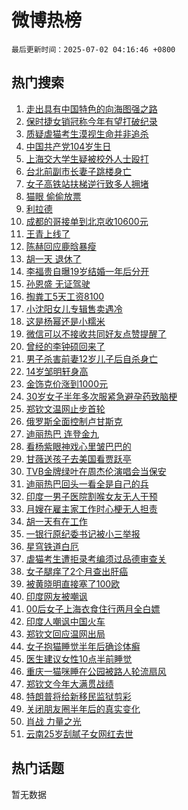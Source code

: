 # 微博热榜

`最后更新时间：2025-07-02 04:16:46 +0800`

## 热门搜索

1. [走出具有中国特色的向海图强之路](https://m.weibo.cn/search?containerid=100103type%3D1%26t%3D10%26q%3D%23%E8%B5%B0%E5%87%BA%E5%85%B7%E6%9C%89%E4%B8%AD%E5%9B%BD%E7%89%B9%E8%89%B2%E7%9A%84%E5%90%91%E6%B5%B7%E5%9B%BE%E5%BC%BA%E4%B9%8B%E8%B7%AF%23&stream_entry_id=51&isnewpage=1&extparam=seat%3D1%26pos%3D0%26dgr%3D0%26filter_type%3Drealtimehot%26stream_entry_id%3D51%26c_type%3D51%26cate%3D10103%26q%3D%2523%25E8%25B5%25B0%25E5%2587%25BA%25E5%2585%25B7%25E6%259C%2589%25E4%25B8%25AD%25E5%259B%25BD%25E7%2589%25B9%25E8%2589%25B2%25E7%259A%2584%25E5%2590%2591%25E6%25B5%25B7%25E5%259B%25BE%25E5%25BC%25BA%25E4%25B9%258B%25E8%25B7%25AF%2523%26display_time%3D1751401005%26pre_seqid%3D17514010050170357500252)
1. [保时捷女销冠称今年有望打破纪录](https://m.weibo.cn/search?containerid=100103type%3D1%26t%3D10%26q%3D%23%E4%BF%9D%E6%97%B6%E6%8D%B7%E5%A5%B3%E9%94%80%E5%86%A0%E7%A7%B0%E4%BB%8A%E5%B9%B4%E6%9C%89%E6%9C%9B%E6%89%93%E7%A0%B4%E7%BA%AA%E5%BD%95%23&stream_entry_id=31&isnewpage=1&extparam=seat%3D1%26filter_type%3Drealtimehot%26lcate%3D5001%26c_type%3D31%26band_rank%3D1%26flag%3D0%26dgr%3D0%26pos%3D0%26stream_entry_id%3D31%26realpos%3D1%26q%3D%2523%25E4%25BF%259D%25E6%2597%25B6%25E6%258D%25B7%25E5%25A5%25B3%25E9%2594%2580%25E5%2586%25A0%25E7%25A7%25B0%25E4%25BB%258A%25E5%25B9%25B4%25E6%259C%2589%25E6%259C%259B%25E6%2589%2593%25E7%25A0%25B4%25E7%25BA%25AA%25E5%25BD%2595%2523%26cate%3D5001%26display_time%3D1751401005%26pre_seqid%3D17514010050170357500252)
1. [质疑虐猫考生漠视生命并非追杀](https://m.weibo.cn/search?containerid=100103type%3D1%26t%3D10%26q%3D%23%E8%B4%A8%E7%96%91%E8%99%90%E7%8C%AB%E8%80%83%E7%94%9F%E6%BC%A0%E8%A7%86%E7%94%9F%E5%91%BD%E5%B9%B6%E9%9D%9E%E8%BF%BD%E6%9D%80%23&stream_entry_id=31&isnewpage=1&extparam=seat%3D1%26filter_type%3Drealtimehot%26lcate%3D5001%26c_type%3D31%26band_rank%3D2%26flag%3D0%26dgr%3D0%26pos%3D1%26stream_entry_id%3D31%26realpos%3D2%26q%3D%2523%25E8%25B4%25A8%25E7%2596%2591%25E8%2599%2590%25E7%258C%25AB%25E8%2580%2583%25E7%2594%259F%25E6%25BC%25A0%25E8%25A7%2586%25E7%2594%259F%25E5%2591%25BD%25E5%25B9%25B6%25E9%259D%259E%25E8%25BF%25BD%25E6%259D%2580%2523%26cate%3D5001%26display_time%3D1751401005%26pre_seqid%3D17514010050170357500252)
1. [中国共产党104岁生日](https://m.weibo.cn/search?containerid=100103type%3D1%26t%3D10%26q%3D%23%E4%B8%AD%E5%9B%BD%E5%85%B1%E4%BA%A7%E5%85%9A104%E5%B2%81%E7%94%9F%E6%97%A5%23&stream_entry_id=31&isnewpage=1&extparam=seat%3D1%26filter_type%3Drealtimehot%26lcate%3D5001%26c_type%3D31%26band_rank%3D3%26flag%3D0%26dgr%3D0%26pos%3D2%26stream_entry_id%3D31%26realpos%3D3%26q%3D%2523%25E4%25B8%25AD%25E5%259B%25BD%25E5%2585%25B1%25E4%25BA%25A7%25E5%2585%259A104%25E5%25B2%2581%25E7%2594%259F%25E6%2597%25A5%2523%26cate%3D5001%26display_time%3D1751401005%26pre_seqid%3D17514010050170357500252)
1. [上海交大学生疑被校外人士殴打](https://m.weibo.cn/search?containerid=100103type%3D1%26t%3D10%26q%3D%23%E4%B8%8A%E6%B5%B7%E4%BA%A4%E5%A4%A7%E5%AD%A6%E7%94%9F%E7%96%91%E8%A2%AB%E6%A0%A1%E5%A4%96%E4%BA%BA%E5%A3%AB%E6%AE%B4%E6%89%93%23&stream_entry_id=31&isnewpage=1&extparam=seat%3D1%26filter_type%3Drealtimehot%26lcate%3D5001%26c_type%3D31%26band_rank%3D4%26flag%3D0%26dgr%3D0%26pos%3D3%26stream_entry_id%3D31%26realpos%3D4%26q%3D%2523%25E4%25B8%258A%25E6%25B5%25B7%25E4%25BA%25A4%25E5%25A4%25A7%25E5%25AD%25A6%25E7%2594%259F%25E7%2596%2591%25E8%25A2%25AB%25E6%25A0%25A1%25E5%25A4%2596%25E4%25BA%25BA%25E5%25A3%25AB%25E6%25AE%25B4%25E6%2589%2593%2523%26cate%3D5001%26display_time%3D1751401005%26pre_seqid%3D17514010050170357500252)
1. [台北前副市长妻子跳楼身亡](https://m.weibo.cn/search?containerid=100103type%3D1%26t%3D10%26q%3D%23%E5%8F%B0%E5%8C%97%E5%89%8D%E5%89%AF%E5%B8%82%E9%95%BF%E5%A6%BB%E5%AD%90%E8%B7%B3%E6%A5%BC%E8%BA%AB%E4%BA%A1%23&stream_entry_id=31&isnewpage=1&extparam=seat%3D1%26filter_type%3Drealtimehot%26lcate%3D5001%26c_type%3D31%26band_rank%3D5%26flag%3D0%26dgr%3D0%26pos%3D4%26stream_entry_id%3D31%26realpos%3D5%26q%3D%2523%25E5%258F%25B0%25E5%258C%2597%25E5%2589%258D%25E5%2589%25AF%25E5%25B8%2582%25E9%2595%25BF%25E5%25A6%25BB%25E5%25AD%2590%25E8%25B7%25B3%25E6%25A5%25BC%25E8%25BA%25AB%25E4%25BA%25A1%2523%26cate%3D5001%26display_time%3D1751401005%26pre_seqid%3D17514010050170357500252)
1. [女子高铁站扶梯逆行致多人拥堵](https://m.weibo.cn/search?containerid=100103type%3D1%26t%3D10%26q%3D%23%E5%A5%B3%E5%AD%90%E9%AB%98%E9%93%81%E7%AB%99%E6%89%B6%E6%A2%AF%E9%80%86%E8%A1%8C%E8%87%B4%E5%A4%9A%E4%BA%BA%E6%8B%A5%E5%A0%B5%23&stream_entry_id=31&isnewpage=1&extparam=seat%3D1%26filter_type%3Drealtimehot%26lcate%3D5001%26c_type%3D31%26band_rank%3D6%26flag%3D0%26dgr%3D0%26pos%3D5%26stream_entry_id%3D31%26realpos%3D6%26q%3D%2523%25E5%25A5%25B3%25E5%25AD%2590%25E9%25AB%2598%25E9%2593%2581%25E7%25AB%2599%25E6%2589%25B6%25E6%25A2%25AF%25E9%2580%2586%25E8%25A1%258C%25E8%2587%25B4%25E5%25A4%259A%25E4%25BA%25BA%25E6%258B%25A5%25E5%25A0%25B5%2523%26cate%3D5001%26display_time%3D1751401005%26pre_seqid%3D17514010050170357500252)
1. [猫眼 偷偷放票](https://m.weibo.cn/search?containerid=100103type%3D1%26t%3D10%26q%3D%E7%8C%AB%E7%9C%BC+%E5%81%B7%E5%81%B7%E6%94%BE%E7%A5%A8&stream_entry_id=31&isnewpage=1&extparam=seat%3D1%26filter_type%3Drealtimehot%26lcate%3D5001%26c_type%3D31%26band_rank%3D7%26flag%3D0%26dgr%3D0%26pos%3D6%26stream_entry_id%3D31%26realpos%3D7%26q%3D%25E7%258C%25AB%25E7%259C%25BC%2520%25E5%2581%25B7%25E5%2581%25B7%25E6%2594%25BE%25E7%25A5%25A8%26cate%3D5001%26display_time%3D1751401005%26pre_seqid%3D17514010050170357500252)
1. [利拉德](https://m.weibo.cn/search?containerid=100103type%3D1%26t%3D10%26q%3D%E5%88%A9%E6%8B%89%E5%BE%B7&stream_entry_id=31&isnewpage=1&extparam=seat%3D1%26filter_type%3Drealtimehot%26lcate%3D5001%26c_type%3D31%26band_rank%3D8%26flag%3D0%26dgr%3D0%26pos%3D7%26stream_entry_id%3D31%26realpos%3D8%26q%3D%25E5%2588%25A9%25E6%258B%2589%25E5%25BE%25B7%26cate%3D5001%26display_time%3D1751401005%26pre_seqid%3D17514010050170357500252)
1. [成都的哥接单到北京收10600元](https://m.weibo.cn/search?containerid=100103type%3D1%26t%3D10%26q%3D%23%E6%88%90%E9%83%BD%E7%9A%84%E5%93%A5%E6%8E%A5%E5%8D%95%E5%88%B0%E5%8C%97%E4%BA%AC%E6%94%B610600%E5%85%83%23&stream_entry_id=31&isnewpage=1&extparam=seat%3D1%26filter_type%3Drealtimehot%26lcate%3D5001%26c_type%3D31%26band_rank%3D9%26flag%3D0%26dgr%3D0%26pos%3D8%26stream_entry_id%3D31%26realpos%3D9%26q%3D%2523%25E6%2588%2590%25E9%2583%25BD%25E7%259A%2584%25E5%2593%25A5%25E6%258E%25A5%25E5%258D%2595%25E5%2588%25B0%25E5%258C%2597%25E4%25BA%25AC%25E6%2594%25B610600%25E5%2585%2583%2523%26cate%3D5001%26display_time%3D1751401005%26pre_seqid%3D17514010050170357500252)
1. [王青上线了](https://m.weibo.cn/search?containerid=100103type%3D1%26t%3D10%26q%3D%E7%8E%8B%E9%9D%92%E4%B8%8A%E7%BA%BF%E4%BA%86&stream_entry_id=31&isnewpage=1&extparam=seat%3D1%26filter_type%3Drealtimehot%26lcate%3D5001%26c_type%3D31%26band_rank%3D10%26flag%3D0%26dgr%3D0%26pos%3D9%26stream_entry_id%3D31%26realpos%3D10%26q%3D%25E7%258E%258B%25E9%259D%2592%25E4%25B8%258A%25E7%25BA%25BF%25E4%25BA%2586%26cate%3D5001%26display_time%3D1751401005%26pre_seqid%3D17514010050170357500252)
1. [陈赫回应鹿晗暴瘦](https://m.weibo.cn/search?containerid=100103type%3D1%26t%3D10%26q%3D%23%E9%99%88%E8%B5%AB%E5%9B%9E%E5%BA%94%E9%B9%BF%E6%99%97%E6%9A%B4%E7%98%A6%23&stream_entry_id=31&isnewpage=1&extparam=seat%3D1%26filter_type%3Drealtimehot%26lcate%3D5001%26c_type%3D31%26band_rank%3D11%26flag%3D2%26dgr%3D0%26pos%3D10%26stream_entry_id%3D31%26realpos%3D11%26q%3D%2523%25E9%2599%2588%25E8%25B5%25AB%25E5%259B%259E%25E5%25BA%2594%25E9%25B9%25BF%25E6%2599%2597%25E6%259A%25B4%25E7%2598%25A6%2523%26cate%3D5001%26display_time%3D1751401005%26pre_seqid%3D17514010050170357500252)
1. [胡一天 退休了](https://m.weibo.cn/search?containerid=100103type%3D1%26t%3D10%26q%3D%E8%83%A1%E4%B8%80%E5%A4%A9+%E9%80%80%E4%BC%91%E4%BA%86&stream_entry_id=31&isnewpage=1&extparam=seat%3D1%26filter_type%3Drealtimehot%26lcate%3D5001%26c_type%3D31%26band_rank%3D12%26flag%3D2%26dgr%3D0%26pos%3D11%26stream_entry_id%3D31%26realpos%3D12%26q%3D%25E8%2583%25A1%25E4%25B8%2580%25E5%25A4%25A9%2520%25E9%2580%2580%25E4%25BC%2591%25E4%25BA%2586%26cate%3D5001%26display_time%3D1751401005%26pre_seqid%3D17514010050170357500252)
1. [李福贵自曝19岁结婚一年后分开](https://m.weibo.cn/search?containerid=100103type%3D1%26t%3D10%26q%3D%23%E6%9D%8E%E7%A6%8F%E8%B4%B5%E8%87%AA%E6%9B%9D19%E5%B2%81%E7%BB%93%E5%A9%9A%E4%B8%80%E5%B9%B4%E5%90%8E%E5%88%86%E5%BC%80%23&stream_entry_id=31&isnewpage=1&extparam=seat%3D1%26filter_type%3Drealtimehot%26lcate%3D5001%26c_type%3D31%26band_rank%3D13%26flag%3D2%26dgr%3D0%26pos%3D12%26stream_entry_id%3D31%26realpos%3D13%26q%3D%2523%25E6%259D%258E%25E7%25A6%258F%25E8%25B4%25B5%25E8%2587%25AA%25E6%259B%259D19%25E5%25B2%2581%25E7%25BB%2593%25E5%25A9%259A%25E4%25B8%2580%25E5%25B9%25B4%25E5%2590%258E%25E5%2588%2586%25E5%25BC%2580%2523%26cate%3D5001%26display_time%3D1751401005%26pre_seqid%3D17514010050170357500252)
1. [孙恩盛 无证驾驶](https://m.weibo.cn/search?containerid=100103type%3D1%26t%3D10%26q%3D%E5%AD%99%E6%81%A9%E7%9B%9B+%E6%97%A0%E8%AF%81%E9%A9%BE%E9%A9%B6&stream_entry_id=31&isnewpage=1&extparam=seat%3D1%26filter_type%3Drealtimehot%26lcate%3D5001%26c_type%3D31%26band_rank%3D14%26flag%3D2%26dgr%3D0%26pos%3D13%26stream_entry_id%3D31%26realpos%3D14%26q%3D%25E5%25AD%2599%25E6%2581%25A9%25E7%259B%259B%2520%25E6%2597%25A0%25E8%25AF%2581%25E9%25A9%25BE%25E9%25A9%25B6%26cate%3D5001%26display_time%3D1751401005%26pre_seqid%3D17514010050170357500252)
1. [掏粪工5天工资8100](https://m.weibo.cn/search?containerid=100103type%3D1%26t%3D10%26q%3D%E6%8E%8F%E7%B2%AA%E5%B7%A55%E5%A4%A9%E5%B7%A5%E8%B5%848100&stream_entry_id=31&isnewpage=1&extparam=seat%3D1%26filter_type%3Drealtimehot%26lcate%3D5001%26c_type%3D31%26band_rank%3D15%26flag%3D2%26dgr%3D0%26pos%3D14%26stream_entry_id%3D31%26realpos%3D15%26q%3D%25E6%258E%258F%25E7%25B2%25AA%25E5%25B7%25A55%25E5%25A4%25A9%25E5%25B7%25A5%25E8%25B5%25848100%26cate%3D5001%26display_time%3D1751401005%26pre_seqid%3D17514010050170357500252)
1. [小沈阳女儿专辑售卖遇冷](https://m.weibo.cn/search?containerid=100103type%3D1%26t%3D10%26q%3D%23%E5%B0%8F%E6%B2%88%E9%98%B3%E5%A5%B3%E5%84%BF%E4%B8%93%E8%BE%91%E5%94%AE%E5%8D%96%E9%81%87%E5%86%B7%23&stream_entry_id=31&isnewpage=1&extparam=seat%3D1%26filter_type%3Drealtimehot%26lcate%3D5001%26c_type%3D31%26band_rank%3D16%26flag%3D2%26dgr%3D0%26pos%3D15%26stream_entry_id%3D31%26realpos%3D16%26q%3D%2523%25E5%25B0%258F%25E6%25B2%2588%25E9%2598%25B3%25E5%25A5%25B3%25E5%2584%25BF%25E4%25B8%2593%25E8%25BE%2591%25E5%2594%25AE%25E5%258D%2596%25E9%2581%2587%25E5%2586%25B7%2523%26cate%3D5001%26display_time%3D1751401005%26pre_seqid%3D17514010050170357500252)
1. [这是杨幂还是小糯米](https://m.weibo.cn/search?containerid=100103type%3D1%26t%3D10%26q%3D%E8%BF%99%E6%98%AF%E6%9D%A8%E5%B9%82%E8%BF%98%E6%98%AF%E5%B0%8F%E7%B3%AF%E7%B1%B3&stream_entry_id=31&isnewpage=1&extparam=seat%3D1%26filter_type%3Drealtimehot%26lcate%3D5001%26c_type%3D31%26band_rank%3D17%26flag%3D2%26dgr%3D0%26pos%3D16%26stream_entry_id%3D31%26realpos%3D17%26q%3D%25E8%25BF%2599%25E6%2598%25AF%25E6%259D%25A8%25E5%25B9%2582%25E8%25BF%2598%25E6%2598%25AF%25E5%25B0%258F%25E7%25B3%25AF%25E7%25B1%25B3%26cate%3D5001%26display_time%3D1751401005%26pre_seqid%3D17514010050170357500252)
1. [微信可以不接收共同好友点赞提醒了](https://m.weibo.cn/search?containerid=100103type%3D1%26t%3D10%26q%3D%E5%BE%AE%E4%BF%A1%E5%8F%AF%E4%BB%A5%E4%B8%8D%E6%8E%A5%E6%94%B6%E5%85%B1%E5%90%8C%E5%A5%BD%E5%8F%8B%E7%82%B9%E8%B5%9E%E6%8F%90%E9%86%92%E4%BA%86&stream_entry_id=31&isnewpage=1&extparam=seat%3D1%26filter_type%3Drealtimehot%26lcate%3D5001%26c_type%3D31%26band_rank%3D18%26flag%3D0%26dgr%3D0%26pos%3D17%26stream_entry_id%3D31%26realpos%3D18%26q%3D%25E5%25BE%25AE%25E4%25BF%25A1%25E5%258F%25AF%25E4%25BB%25A5%25E4%25B8%258D%25E6%258E%25A5%25E6%2594%25B6%25E5%2585%25B1%25E5%2590%258C%25E5%25A5%25BD%25E5%258F%258B%25E7%2582%25B9%25E8%25B5%259E%25E6%258F%2590%25E9%2586%2592%25E4%25BA%2586%26cate%3D5001%26display_time%3D1751401005%26pre_seqid%3D17514010050170357500252)
1. [曾经的李钟硕回来了](https://m.weibo.cn/search?containerid=100103type%3D1%26t%3D10%26q%3D%23%E6%9B%BE%E7%BB%8F%E7%9A%84%E6%9D%8E%E9%92%9F%E7%A1%95%E5%9B%9E%E6%9D%A5%E4%BA%86%23&stream_entry_id=31&isnewpage=1&extparam=seat%3D1%26filter_type%3Drealtimehot%26lcate%3D5001%26c_type%3D31%26band_rank%3D19%26flag%3D2%26dgr%3D0%26pos%3D18%26stream_entry_id%3D31%26realpos%3D19%26q%3D%2523%25E6%259B%25BE%25E7%25BB%258F%25E7%259A%2584%25E6%259D%258E%25E9%2592%259F%25E7%25A1%2595%25E5%259B%259E%25E6%259D%25A5%25E4%25BA%2586%2523%26cate%3D5001%26display_time%3D1751401005%26pre_seqid%3D17514010050170357500252)
1. [男子杀害前妻12岁儿子后自杀身亡](https://m.weibo.cn/search?containerid=100103type%3D1%26t%3D10%26q%3D%23%E7%94%B7%E5%AD%90%E6%9D%80%E5%AE%B3%E5%89%8D%E5%A6%BB12%E5%B2%81%E5%84%BF%E5%AD%90%E5%90%8E%E8%87%AA%E6%9D%80%E8%BA%AB%E4%BA%A1%23&stream_entry_id=31&isnewpage=1&extparam=seat%3D1%26filter_type%3Drealtimehot%26lcate%3D5001%26c_type%3D31%26band_rank%3D20%26flag%3D0%26dgr%3D0%26pos%3D19%26stream_entry_id%3D31%26realpos%3D20%26q%3D%2523%25E7%2594%25B7%25E5%25AD%2590%25E6%259D%2580%25E5%25AE%25B3%25E5%2589%258D%25E5%25A6%25BB12%25E5%25B2%2581%25E5%2584%25BF%25E5%25AD%2590%25E5%2590%258E%25E8%2587%25AA%25E6%259D%2580%25E8%25BA%25AB%25E4%25BA%25A1%2523%26cate%3D5001%26display_time%3D1751401005%26pre_seqid%3D17514010050170357500252)
1. [14岁邹明轩身高](https://m.weibo.cn/search?containerid=100103type%3D1%26t%3D10%26q%3D14%E5%B2%81%E9%82%B9%E6%98%8E%E8%BD%A9%E8%BA%AB%E9%AB%98&stream_entry_id=31&isnewpage=1&extparam=seat%3D1%26filter_type%3Drealtimehot%26lcate%3D5001%26c_type%3D31%26band_rank%3D21%26flag%3D2%26dgr%3D0%26pos%3D20%26stream_entry_id%3D31%26realpos%3D21%26q%3D14%25E5%25B2%2581%25E9%2582%25B9%25E6%2598%258E%25E8%25BD%25A9%25E8%25BA%25AB%25E9%25AB%2598%26cate%3D5001%26display_time%3D1751401005%26pre_seqid%3D17514010050170357500252)
1. [金饰克价涨到1000元](https://m.weibo.cn/search?containerid=100103type%3D1%26t%3D10%26q%3D%23%E9%87%91%E9%A5%B0%E5%85%8B%E4%BB%B7%E6%B6%A8%E5%88%B01000%E5%85%83%23&stream_entry_id=31&isnewpage=1&extparam=seat%3D1%26filter_type%3Drealtimehot%26lcate%3D5001%26c_type%3D31%26band_rank%3D22%26flag%3D0%26dgr%3D0%26pos%3D21%26stream_entry_id%3D31%26realpos%3D22%26q%3D%2523%25E9%2587%2591%25E9%25A5%25B0%25E5%2585%258B%25E4%25BB%25B7%25E6%25B6%25A8%25E5%2588%25B01000%25E5%2585%2583%2523%26cate%3D5001%26display_time%3D1751401005%26pre_seqid%3D17514010050170357500252)
1. [30岁女子半年多次服紧急避孕药致脑梗](https://m.weibo.cn/search?containerid=100103type%3D1%26t%3D10%26q%3D%2330%E5%B2%81%E5%A5%B3%E5%AD%90%E5%8D%8A%E5%B9%B4%E5%A4%9A%E6%AC%A1%E6%9C%8D%E7%B4%A7%E6%80%A5%E9%81%BF%E5%AD%95%E8%8D%AF%E8%87%B4%E8%84%91%E6%A2%97%23&stream_entry_id=31&isnewpage=1&extparam=seat%3D1%26filter_type%3Drealtimehot%26lcate%3D5001%26c_type%3D31%26band_rank%3D23%26flag%3D0%26dgr%3D0%26pos%3D22%26stream_entry_id%3D31%26realpos%3D23%26q%3D%252330%25E5%25B2%2581%25E5%25A5%25B3%25E5%25AD%2590%25E5%258D%258A%25E5%25B9%25B4%25E5%25A4%259A%25E6%25AC%25A1%25E6%259C%258D%25E7%25B4%25A7%25E6%2580%25A5%25E9%2581%25BF%25E5%25AD%2595%25E8%258D%25AF%25E8%2587%25B4%25E8%2584%2591%25E6%25A2%2597%2523%26cate%3D5001%26display_time%3D1751401005%26pre_seqid%3D17514010050170357500252)
1. [郑钦文温网止步首轮](https://m.weibo.cn/search?containerid=100103type%3D1%26t%3D10%26q%3D%23%E9%83%91%E9%92%A6%E6%96%87%E6%B8%A9%E7%BD%91%E6%AD%A2%E6%AD%A5%E9%A6%96%E8%BD%AE%23&stream_entry_id=31&isnewpage=1&extparam=seat%3D1%26filter_type%3Drealtimehot%26lcate%3D5001%26c_type%3D31%26band_rank%3D24%26flag%3D0%26dgr%3D0%26pos%3D23%26stream_entry_id%3D31%26realpos%3D24%26q%3D%2523%25E9%2583%2591%25E9%2592%25A6%25E6%2596%2587%25E6%25B8%25A9%25E7%25BD%2591%25E6%25AD%25A2%25E6%25AD%25A5%25E9%25A6%2596%25E8%25BD%25AE%2523%26cate%3D5001%26display_time%3D1751401005%26pre_seqid%3D17514010050170357500252)
1. [俄罗斯全面控制卢甘斯克](https://m.weibo.cn/search?containerid=100103type%3D1%26t%3D10%26q%3D%23%E4%BF%84%E7%BD%97%E6%96%AF%E5%85%A8%E9%9D%A2%E6%8E%A7%E5%88%B6%E5%8D%A2%E7%94%98%E6%96%AF%E5%85%8B%23&stream_entry_id=31&isnewpage=1&extparam=seat%3D1%26filter_type%3Drealtimehot%26lcate%3D5001%26c_type%3D31%26band_rank%3D25%26flag%3D0%26dgr%3D0%26pos%3D24%26stream_entry_id%3D31%26realpos%3D25%26q%3D%2523%25E4%25BF%2584%25E7%25BD%2597%25E6%2596%25AF%25E5%2585%25A8%25E9%259D%25A2%25E6%258E%25A7%25E5%2588%25B6%25E5%258D%25A2%25E7%2594%2598%25E6%2596%25AF%25E5%2585%258B%2523%26cate%3D5001%26display_time%3D1751401005%26pre_seqid%3D17514010050170357500252)
1. [迪丽热巴 连登金九](https://m.weibo.cn/search?containerid=100103type%3D1%26t%3D10%26q%3D%E8%BF%AA%E4%B8%BD%E7%83%AD%E5%B7%B4+%E8%BF%9E%E7%99%BB%E9%87%91%E4%B9%9D&stream_entry_id=31&isnewpage=1&extparam=seat%3D1%26filter_type%3Drealtimehot%26lcate%3D5001%26c_type%3D31%26band_rank%3D26%26flag%3D0%26dgr%3D0%26pos%3D25%26stream_entry_id%3D31%26realpos%3D26%26q%3D%25E8%25BF%25AA%25E4%25B8%25BD%25E7%2583%25AD%25E5%25B7%25B4%2520%25E8%25BF%259E%25E7%2599%25BB%25E9%2587%2591%25E4%25B9%259D%26cate%3D5001%26display_time%3D1751401005%26pre_seqid%3D17514010050170357500252)
1. [看杨紫眼神戏心里皱巴巴的](https://m.weibo.cn/search?containerid=100103type%3D1%26t%3D10%26q%3D%E7%9C%8B%E6%9D%A8%E7%B4%AB%E7%9C%BC%E7%A5%9E%E6%88%8F%E5%BF%83%E9%87%8C%E7%9A%B1%E5%B7%B4%E5%B7%B4%E7%9A%84&stream_entry_id=31&isnewpage=1&extparam=seat%3D1%26filter_type%3Drealtimehot%26lcate%3D5001%26c_type%3D31%26band_rank%3D27%26flag%3D0%26dgr%3D0%26pos%3D26%26stream_entry_id%3D31%26realpos%3D27%26q%3D%25E7%259C%258B%25E6%259D%25A8%25E7%25B4%25AB%25E7%259C%25BC%25E7%25A5%259E%25E6%2588%258F%25E5%25BF%2583%25E9%2587%258C%25E7%259A%25B1%25E5%25B7%25B4%25E5%25B7%25B4%25E7%259A%2584%26cate%3D5001%26display_time%3D1751401005%26pre_seqid%3D17514010050170357500252)
1. [甘薇送孩子去美国看贾跃亭](https://m.weibo.cn/search?containerid=100103type%3D1%26t%3D10%26q%3D%23%E7%94%98%E8%96%87%E9%80%81%E5%AD%A9%E5%AD%90%E5%8E%BB%E7%BE%8E%E5%9B%BD%E7%9C%8B%E8%B4%BE%E8%B7%83%E4%BA%AD%23&stream_entry_id=31&isnewpage=1&extparam=seat%3D1%26filter_type%3Drealtimehot%26lcate%3D5001%26c_type%3D31%26band_rank%3D28%26flag%3D0%26dgr%3D0%26pos%3D27%26stream_entry_id%3D31%26realpos%3D28%26q%3D%2523%25E7%2594%2598%25E8%2596%2587%25E9%2580%2581%25E5%25AD%25A9%25E5%25AD%2590%25E5%258E%25BB%25E7%25BE%258E%25E5%259B%25BD%25E7%259C%258B%25E8%25B4%25BE%25E8%25B7%2583%25E4%25BA%25AD%2523%26cate%3D5001%26display_time%3D1751401005%26pre_seqid%3D17514010050170357500252)
1. [TVB金牌绿叶在周杰伦演唱会当保安](https://m.weibo.cn/search?containerid=100103type%3D1%26t%3D10%26q%3D%23TVB%E9%87%91%E7%89%8C%E7%BB%BF%E5%8F%B6%E5%9C%A8%E5%91%A8%E6%9D%B0%E4%BC%A6%E6%BC%94%E5%94%B1%E4%BC%9A%E5%BD%93%E4%BF%9D%E5%AE%89%23&stream_entry_id=31&isnewpage=1&extparam=seat%3D1%26filter_type%3Drealtimehot%26lcate%3D5001%26c_type%3D31%26band_rank%3D29%26flag%3D0%26dgr%3D0%26pos%3D28%26stream_entry_id%3D31%26realpos%3D29%26q%3D%2523TVB%25E9%2587%2591%25E7%2589%258C%25E7%25BB%25BF%25E5%258F%25B6%25E5%259C%25A8%25E5%2591%25A8%25E6%259D%25B0%25E4%25BC%25A6%25E6%25BC%2594%25E5%2594%25B1%25E4%25BC%259A%25E5%25BD%2593%25E4%25BF%259D%25E5%25AE%2589%2523%26cate%3D5001%26display_time%3D1751401005%26pre_seqid%3D17514010050170357500252)
1. [迪丽热巴回头一看全是自己的兵](https://m.weibo.cn/search?containerid=100103type%3D1%26t%3D10%26q%3D%E8%BF%AA%E4%B8%BD%E7%83%AD%E5%B7%B4%E5%9B%9E%E5%A4%B4%E4%B8%80%E7%9C%8B%E5%85%A8%E6%98%AF%E8%87%AA%E5%B7%B1%E7%9A%84%E5%85%B5&stream_entry_id=31&isnewpage=1&extparam=seat%3D1%26filter_type%3Drealtimehot%26lcate%3D5001%26c_type%3D31%26band_rank%3D30%26flag%3D0%26dgr%3D0%26pos%3D29%26stream_entry_id%3D31%26realpos%3D30%26q%3D%25E8%25BF%25AA%25E4%25B8%25BD%25E7%2583%25AD%25E5%25B7%25B4%25E5%259B%259E%25E5%25A4%25B4%25E4%25B8%2580%25E7%259C%258B%25E5%2585%25A8%25E6%2598%25AF%25E8%2587%25AA%25E5%25B7%25B1%25E7%259A%2584%25E5%2585%25B5%26cate%3D5001%26display_time%3D1751401005%26pre_seqid%3D17514010050170357500252)
1. [印度一男子医院割喉女友无人干预](https://m.weibo.cn/search?containerid=100103type%3D1%26t%3D10%26q%3D%23%E5%8D%B0%E5%BA%A6%E4%B8%80%E7%94%B7%E5%AD%90%E5%8C%BB%E9%99%A2%E5%89%B2%E5%96%89%E5%A5%B3%E5%8F%8B%E6%97%A0%E4%BA%BA%E5%B9%B2%E9%A2%84%23&stream_entry_id=31&isnewpage=1&extparam=seat%3D1%26filter_type%3Drealtimehot%26lcate%3D5001%26c_type%3D31%26band_rank%3D31%26flag%3D0%26dgr%3D0%26pos%3D30%26stream_entry_id%3D31%26realpos%3D31%26q%3D%2523%25E5%258D%25B0%25E5%25BA%25A6%25E4%25B8%2580%25E7%2594%25B7%25E5%25AD%2590%25E5%258C%25BB%25E9%2599%25A2%25E5%2589%25B2%25E5%2596%2589%25E5%25A5%25B3%25E5%258F%258B%25E6%2597%25A0%25E4%25BA%25BA%25E5%25B9%25B2%25E9%25A2%2584%2523%26cate%3D5001%26display_time%3D1751401005%26pre_seqid%3D17514010050170357500252)
1. [月嫂在雇主家工作时心梗无人担责](https://m.weibo.cn/search?containerid=100103type%3D1%26t%3D10%26q%3D%23%E6%9C%88%E5%AB%82%E5%9C%A8%E9%9B%87%E4%B8%BB%E5%AE%B6%E5%B7%A5%E4%BD%9C%E6%97%B6%E5%BF%83%E6%A2%97%E6%97%A0%E4%BA%BA%E6%8B%85%E8%B4%A3%23&stream_entry_id=31&isnewpage=1&extparam=seat%3D1%26filter_type%3Drealtimehot%26lcate%3D5001%26c_type%3D31%26band_rank%3D32%26flag%3D1%26dgr%3D0%26pos%3D31%26stream_entry_id%3D31%26realpos%3D32%26q%3D%2523%25E6%259C%2588%25E5%25AB%2582%25E5%259C%25A8%25E9%259B%2587%25E4%25B8%25BB%25E5%25AE%25B6%25E5%25B7%25A5%25E4%25BD%259C%25E6%2597%25B6%25E5%25BF%2583%25E6%25A2%2597%25E6%2597%25A0%25E4%25BA%25BA%25E6%258B%2585%25E8%25B4%25A3%2523%26cate%3D5001%26display_time%3D1751401005%26pre_seqid%3D17514010050170357500252)
1. [胡一天有在工作](https://m.weibo.cn/search?containerid=100103type%3D1%26t%3D10%26q%3D%23%E8%83%A1%E4%B8%80%E5%A4%A9%E6%9C%89%E5%9C%A8%E5%B7%A5%E4%BD%9C%23&stream_entry_id=31&isnewpage=1&extparam=seat%3D1%26filter_type%3Drealtimehot%26lcate%3D5001%26c_type%3D31%26band_rank%3D33%26flag%3D0%26dgr%3D0%26pos%3D32%26stream_entry_id%3D31%26realpos%3D33%26q%3D%2523%25E8%2583%25A1%25E4%25B8%2580%25E5%25A4%25A9%25E6%259C%2589%25E5%259C%25A8%25E5%25B7%25A5%25E4%25BD%259C%2523%26cate%3D5001%26display_time%3D1751401005%26pre_seqid%3D17514010050170357500252)
1. [一银行原纪委书记被小三举报](https://m.weibo.cn/search?containerid=100103type%3D1%26t%3D10%26q%3D%23%E4%B8%80%E9%93%B6%E8%A1%8C%E5%8E%9F%E7%BA%AA%E5%A7%94%E4%B9%A6%E8%AE%B0%E8%A2%AB%E5%B0%8F%E4%B8%89%E4%B8%BE%E6%8A%A5%23&stream_entry_id=31&isnewpage=1&extparam=seat%3D1%26filter_type%3Drealtimehot%26lcate%3D5001%26c_type%3D31%26band_rank%3D34%26flag%3D0%26dgr%3D0%26pos%3D33%26stream_entry_id%3D31%26realpos%3D34%26q%3D%2523%25E4%25B8%2580%25E9%2593%25B6%25E8%25A1%258C%25E5%258E%259F%25E7%25BA%25AA%25E5%25A7%2594%25E4%25B9%25A6%25E8%25AE%25B0%25E8%25A2%25AB%25E5%25B0%258F%25E4%25B8%2589%25E4%25B8%25BE%25E6%258A%25A5%2523%26cate%3D5001%26display_time%3D1751401005%26pre_seqid%3D17514010050170357500252)
1. [星穹铁道白厄](https://m.weibo.cn/search?containerid=100103type%3D1%26t%3D10%26q%3D%23%E6%98%9F%E7%A9%B9%E9%93%81%E9%81%93%E7%99%BD%E5%8E%84%23&stream_entry_id=31&isnewpage=1&extparam=seat%3D1%26filter_type%3Drealtimehot%26lcate%3D5001%26c_type%3D31%26band_rank%3D35%26flag%3D0%26dgr%3D0%26pos%3D34%26stream_entry_id%3D31%26realpos%3D35%26q%3D%2523%25E6%2598%259F%25E7%25A9%25B9%25E9%2593%2581%25E9%2581%2593%25E7%2599%25BD%25E5%258E%2584%2523%26cate%3D5001%26display_time%3D1751401005%26pre_seqid%3D17514010050170357500252)
1. [虐猫考生遭拒录考编须过品德审查关](https://m.weibo.cn/search?containerid=100103type%3D1%26t%3D10%26q%3D%23%E8%99%90%E7%8C%AB%E8%80%83%E7%94%9F%E9%81%AD%E6%8B%92%E5%BD%95%E8%80%83%E7%BC%96%E9%A1%BB%E8%BF%87%E5%93%81%E5%BE%B7%E5%AE%A1%E6%9F%A5%E5%85%B3%23&stream_entry_id=31&isnewpage=1&extparam=seat%3D1%26filter_type%3Drealtimehot%26lcate%3D5001%26c_type%3D31%26band_rank%3D36%26flag%3D0%26dgr%3D0%26pos%3D35%26stream_entry_id%3D31%26realpos%3D36%26q%3D%2523%25E8%2599%2590%25E7%258C%25AB%25E8%2580%2583%25E7%2594%259F%25E9%2581%25AD%25E6%258B%2592%25E5%25BD%2595%25E8%2580%2583%25E7%25BC%2596%25E9%25A1%25BB%25E8%25BF%2587%25E5%2593%2581%25E5%25BE%25B7%25E5%25AE%25A1%25E6%259F%25A5%25E5%2585%25B3%2523%26cate%3D5001%26display_time%3D1751401005%26pre_seqid%3D17514010050170357500252)
1. [女子腿痒了2个月查出肝癌](https://m.weibo.cn/search?containerid=100103type%3D1%26t%3D10%26q%3D%23%E5%A5%B3%E5%AD%90%E8%85%BF%E7%97%92%E4%BA%862%E4%B8%AA%E6%9C%88%E6%9F%A5%E5%87%BA%E8%82%9D%E7%99%8C%23&stream_entry_id=31&isnewpage=1&extparam=seat%3D1%26filter_type%3Drealtimehot%26lcate%3D5001%26c_type%3D31%26band_rank%3D37%26flag%3D0%26dgr%3D0%26pos%3D36%26stream_entry_id%3D31%26realpos%3D37%26q%3D%2523%25E5%25A5%25B3%25E5%25AD%2590%25E8%2585%25BF%25E7%2597%2592%25E4%25BA%25862%25E4%25B8%25AA%25E6%259C%2588%25E6%259F%25A5%25E5%2587%25BA%25E8%2582%259D%25E7%2599%258C%2523%26cate%3D5001%26display_time%3D1751401005%26pre_seqid%3D17514010050170357500252)
1. [被黄晓明直接塞了100欧](https://m.weibo.cn/search?containerid=100103type%3D1%26t%3D10%26q%3D%E8%A2%AB%E9%BB%84%E6%99%93%E6%98%8E%E7%9B%B4%E6%8E%A5%E5%A1%9E%E4%BA%86100%E6%AC%A7&stream_entry_id=31&isnewpage=1&extparam=seat%3D1%26filter_type%3Drealtimehot%26lcate%3D5001%26c_type%3D31%26band_rank%3D38%26flag%3D0%26dgr%3D0%26pos%3D37%26stream_entry_id%3D31%26realpos%3D38%26q%3D%25E8%25A2%25AB%25E9%25BB%2584%25E6%2599%2593%25E6%2598%258E%25E7%259B%25B4%25E6%258E%25A5%25E5%25A1%259E%25E4%25BA%2586100%25E6%25AC%25A7%26cate%3D5001%26display_time%3D1751401005%26pre_seqid%3D17514010050170357500252)
1. [印度网友被嘲讽](https://m.weibo.cn/search?containerid=100103type%3D1%26t%3D10%26q%3D%23%E5%8D%B0%E5%BA%A6%E7%BD%91%E5%8F%8B%E8%A2%AB%E5%98%B2%E8%AE%BD%23&stream_entry_id=31&isnewpage=1&extparam=seat%3D1%26filter_type%3Drealtimehot%26lcate%3D5001%26c_type%3D31%26band_rank%3D39%26flag%3D0%26dgr%3D0%26pos%3D38%26stream_entry_id%3D31%26realpos%3D39%26q%3D%2523%25E5%258D%25B0%25E5%25BA%25A6%25E7%25BD%2591%25E5%258F%258B%25E8%25A2%25AB%25E5%2598%25B2%25E8%25AE%25BD%2523%26cate%3D5001%26display_time%3D1751401005%26pre_seqid%3D17514010050170357500252)
1. [00后女子上海衣食住行两月全白嫖](https://m.weibo.cn/search?containerid=100103type%3D1%26t%3D10%26q%3D%2300%E5%90%8E%E5%A5%B3%E5%AD%90%E4%B8%8A%E6%B5%B7%E8%A1%A3%E9%A3%9F%E4%BD%8F%E8%A1%8C%E4%B8%A4%E6%9C%88%E5%85%A8%E7%99%BD%E5%AB%96%23&stream_entry_id=31&isnewpage=1&extparam=seat%3D1%26filter_type%3Drealtimehot%26lcate%3D5001%26c_type%3D31%26band_rank%3D40%26flag%3D0%26dgr%3D0%26pos%3D39%26stream_entry_id%3D31%26realpos%3D40%26q%3D%252300%25E5%2590%258E%25E5%25A5%25B3%25E5%25AD%2590%25E4%25B8%258A%25E6%25B5%25B7%25E8%25A1%25A3%25E9%25A3%259F%25E4%25BD%258F%25E8%25A1%258C%25E4%25B8%25A4%25E6%259C%2588%25E5%2585%25A8%25E7%2599%25BD%25E5%25AB%2596%2523%26cate%3D5001%26display_time%3D1751401005%26pre_seqid%3D17514010050170357500252)
1. [印度人嘲讽中国火车](https://m.weibo.cn/search?containerid=100103type%3D1%26t%3D10%26q%3D%E5%8D%B0%E5%BA%A6%E4%BA%BA%E5%98%B2%E8%AE%BD%E4%B8%AD%E5%9B%BD%E7%81%AB%E8%BD%A6&stream_entry_id=31&isnewpage=1&extparam=seat%3D1%26filter_type%3Drealtimehot%26lcate%3D5001%26c_type%3D31%26band_rank%3D41%26flag%3D0%26dgr%3D0%26pos%3D40%26stream_entry_id%3D31%26realpos%3D41%26q%3D%25E5%258D%25B0%25E5%25BA%25A6%25E4%25BA%25BA%25E5%2598%25B2%25E8%25AE%25BD%25E4%25B8%25AD%25E5%259B%25BD%25E7%2581%25AB%25E8%25BD%25A6%26cate%3D5001%26display_time%3D1751401005%26pre_seqid%3D17514010050170357500252)
1. [郑钦文回应温网出局](https://m.weibo.cn/search?containerid=100103type%3D1%26t%3D10%26q%3D%23%E9%83%91%E9%92%A6%E6%96%87%E5%9B%9E%E5%BA%94%E6%B8%A9%E7%BD%91%E5%87%BA%E5%B1%80%23&stream_entry_id=31&isnewpage=1&extparam=seat%3D1%26filter_type%3Drealtimehot%26lcate%3D5001%26c_type%3D31%26band_rank%3D42%26flag%3D0%26dgr%3D0%26pos%3D41%26stream_entry_id%3D31%26realpos%3D42%26q%3D%2523%25E9%2583%2591%25E9%2592%25A6%25E6%2596%2587%25E5%259B%259E%25E5%25BA%2594%25E6%25B8%25A9%25E7%25BD%2591%25E5%2587%25BA%25E5%25B1%2580%2523%26cate%3D5001%26display_time%3D1751401005%26pre_seqid%3D17514010050170357500252)
1. [女子抱猫睡觉半年后确诊体癣](https://m.weibo.cn/search?containerid=100103type%3D1%26t%3D10%26q%3D%23%E5%A5%B3%E5%AD%90%E6%8A%B1%E7%8C%AB%E7%9D%A1%E8%A7%89%E5%8D%8A%E5%B9%B4%E5%90%8E%E7%A1%AE%E8%AF%8A%E4%BD%93%E7%99%A3%23&stream_entry_id=31&isnewpage=1&extparam=seat%3D1%26filter_type%3Drealtimehot%26lcate%3D5001%26c_type%3D31%26band_rank%3D43%26flag%3D0%26dgr%3D0%26pos%3D42%26stream_entry_id%3D31%26realpos%3D43%26q%3D%2523%25E5%25A5%25B3%25E5%25AD%2590%25E6%258A%25B1%25E7%258C%25AB%25E7%259D%25A1%25E8%25A7%2589%25E5%258D%258A%25E5%25B9%25B4%25E5%2590%258E%25E7%25A1%25AE%25E8%25AF%258A%25E4%25BD%2593%25E7%2599%25A3%2523%26cate%3D5001%26display_time%3D1751401005%26pre_seqid%3D17514010050170357500252)
1. [医生建议女性10点半前睡觉](https://m.weibo.cn/search?containerid=100103type%3D1%26t%3D10%26q%3D%23%E5%8C%BB%E7%94%9F%E5%BB%BA%E8%AE%AE%E5%A5%B3%E6%80%A710%E7%82%B9%E5%8D%8A%E5%89%8D%E7%9D%A1%E8%A7%89%23&stream_entry_id=31&isnewpage=1&extparam=seat%3D1%26filter_type%3Drealtimehot%26lcate%3D5001%26c_type%3D31%26band_rank%3D44%26flag%3D0%26dgr%3D0%26pos%3D43%26stream_entry_id%3D31%26realpos%3D44%26q%3D%2523%25E5%258C%25BB%25E7%2594%259F%25E5%25BB%25BA%25E8%25AE%25AE%25E5%25A5%25B3%25E6%2580%25A710%25E7%2582%25B9%25E5%258D%258A%25E5%2589%258D%25E7%259D%25A1%25E8%25A7%2589%2523%26cate%3D5001%26display_time%3D1751401005%26pre_seqid%3D17514010050170357500252)
1. [重庆一猫咪睡在公园被路人轮流扇风](https://m.weibo.cn/search?containerid=100103type%3D1%26t%3D10%26q%3D%23%E9%87%8D%E5%BA%86%E4%B8%80%E7%8C%AB%E5%92%AA%E7%9D%A1%E5%9C%A8%E5%85%AC%E5%9B%AD%E8%A2%AB%E8%B7%AF%E4%BA%BA%E8%BD%AE%E6%B5%81%E6%89%87%E9%A3%8E%23&stream_entry_id=31&isnewpage=1&extparam=seat%3D1%26filter_type%3Drealtimehot%26lcate%3D5001%26c_type%3D31%26band_rank%3D45%26flag%3D0%26dgr%3D0%26pos%3D44%26stream_entry_id%3D31%26realpos%3D45%26q%3D%2523%25E9%2587%258D%25E5%25BA%2586%25E4%25B8%2580%25E7%258C%25AB%25E5%2592%25AA%25E7%259D%25A1%25E5%259C%25A8%25E5%2585%25AC%25E5%259B%25AD%25E8%25A2%25AB%25E8%25B7%25AF%25E4%25BA%25BA%25E8%25BD%25AE%25E6%25B5%2581%25E6%2589%2587%25E9%25A3%258E%2523%26cate%3D5001%26display_time%3D1751401005%26pre_seqid%3D17514010050170357500252)
1. [郑钦文今年大满贯战绩](https://m.weibo.cn/search?containerid=100103type%3D1%26t%3D10%26q%3D%23%E9%83%91%E9%92%A6%E6%96%87%E4%BB%8A%E5%B9%B4%E5%A4%A7%E6%BB%A1%E8%B4%AF%E6%88%98%E7%BB%A9%23&stream_entry_id=31&isnewpage=1&extparam=seat%3D1%26filter_type%3Drealtimehot%26lcate%3D5001%26c_type%3D31%26band_rank%3D46%26flag%3D0%26dgr%3D0%26pos%3D45%26stream_entry_id%3D31%26realpos%3D46%26q%3D%2523%25E9%2583%2591%25E9%2592%25A6%25E6%2596%2587%25E4%25BB%258A%25E5%25B9%25B4%25E5%25A4%25A7%25E6%25BB%25A1%25E8%25B4%25AF%25E6%2588%2598%25E7%25BB%25A9%2523%26cate%3D5001%26display_time%3D1751401005%26pre_seqid%3D17514010050170357500252)
1. [特朗普将给新移民监狱剪彩](https://m.weibo.cn/search?containerid=100103type%3D1%26t%3D10%26q%3D%23%E7%89%B9%E6%9C%97%E6%99%AE%E5%B0%86%E7%BB%99%E6%96%B0%E7%A7%BB%E6%B0%91%E7%9B%91%E7%8B%B1%E5%89%AA%E5%BD%A9%23&stream_entry_id=31&isnewpage=1&extparam=seat%3D1%26filter_type%3Drealtimehot%26lcate%3D5001%26c_type%3D31%26band_rank%3D47%26flag%3D1%26dgr%3D0%26pos%3D46%26stream_entry_id%3D31%26realpos%3D47%26q%3D%2523%25E7%2589%25B9%25E6%259C%2597%25E6%2599%25AE%25E5%25B0%2586%25E7%25BB%2599%25E6%2596%25B0%25E7%25A7%25BB%25E6%25B0%2591%25E7%259B%2591%25E7%258B%25B1%25E5%2589%25AA%25E5%25BD%25A9%2523%26cate%3D5001%26display_time%3D1751401005%26pre_seqid%3D17514010050170357500252)
1. [关闭朋友圈半年后的真实变化](https://m.weibo.cn/search?containerid=100103type%3D1%26t%3D10%26q%3D%E5%85%B3%E9%97%AD%E6%9C%8B%E5%8F%8B%E5%9C%88%E5%8D%8A%E5%B9%B4%E5%90%8E%E7%9A%84%E7%9C%9F%E5%AE%9E%E5%8F%98%E5%8C%96&stream_entry_id=31&isnewpage=1&extparam=seat%3D1%26filter_type%3Drealtimehot%26lcate%3D5001%26c_type%3D31%26band_rank%3D48%26flag%3D0%26dgr%3D0%26pos%3D47%26stream_entry_id%3D31%26realpos%3D48%26q%3D%25E5%2585%25B3%25E9%2597%25AD%25E6%259C%258B%25E5%258F%258B%25E5%259C%2588%25E5%258D%258A%25E5%25B9%25B4%25E5%2590%258E%25E7%259A%2584%25E7%259C%259F%25E5%25AE%259E%25E5%258F%2598%25E5%258C%2596%26cate%3D5001%26display_time%3D1751401005%26pre_seqid%3D17514010050170357500252)
1. [肖战 力量之光](https://m.weibo.cn/search?containerid=100103type%3D1%26t%3D10%26q%3D%E8%82%96%E6%88%98+%E5%8A%9B%E9%87%8F%E4%B9%8B%E5%85%89&stream_entry_id=31&isnewpage=1&extparam=seat%3D1%26filter_type%3Drealtimehot%26lcate%3D5001%26c_type%3D31%26band_rank%3D49%26flag%3D0%26dgr%3D0%26pos%3D48%26stream_entry_id%3D31%26realpos%3D49%26q%3D%25E8%2582%2596%25E6%2588%2598%2520%25E5%258A%259B%25E9%2587%258F%25E4%25B9%258B%25E5%2585%2589%26cate%3D5001%26display_time%3D1751401005%26pre_seqid%3D17514010050170357500252)
1. [云南25岁刮腻子女网红去世](https://m.weibo.cn/search?containerid=100103type%3D1%26t%3D10%26q%3D%23%E4%BA%91%E5%8D%9725%E5%B2%81%E5%88%AE%E8%85%BB%E5%AD%90%E5%A5%B3%E7%BD%91%E7%BA%A2%E5%8E%BB%E4%B8%96%23&stream_entry_id=31&isnewpage=1&extparam=seat%3D1%26filter_type%3Drealtimehot%26lcate%3D5001%26c_type%3D31%26band_rank%3D50%26flag%3D0%26dgr%3D0%26pos%3D49%26stream_entry_id%3D31%26realpos%3D50%26q%3D%2523%25E4%25BA%2591%25E5%258D%259725%25E5%25B2%2581%25E5%2588%25AE%25E8%2585%25BB%25E5%25AD%2590%25E5%25A5%25B3%25E7%25BD%2591%25E7%25BA%25A2%25E5%258E%25BB%25E4%25B8%2596%2523%26cate%3D5001%26display_time%3D1751401005%26pre_seqid%3D17514010050170357500252)

## 热门话题

暂无数据
